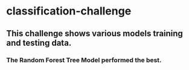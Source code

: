 # classification-challenge
## This challenge shows various models training and testing data.
### The Random Forest Tree Model performed the best. 